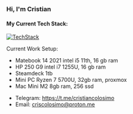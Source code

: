 ### Hi, I'm Cristian
  
#### My Current Tech Stack:
[![TechStack](https://skillicons.dev/icons?i=arch,bash,cloudflare,html,css,js,ts,flutter,react,docker,postgres,sqlite,mysql,kubernetes,git,angular,rust,nodejs,deno,php,dart,tailwind,wordpress,gitlab,vscode,laravel,latex,linux,sass)](https://www.linkedin.com/in/santo-cristian-colosimo-8999411aa/)


Current Work Setup: 
 - Matebook 14 2021 intel i5 11th, 16 gb ram
 - HP 250 G9 intel i7 1255U, 16 gb ram 
 - Steamdeck 1tb
 - Mini PC Ryzen 7 5700U, 32gb ram, proxmox
 - Mac Mini M2 8gb ram, 256 ssd 
<!---
My favourite games are: 
  - Hollow knight
  - Minecraft (modded)
  - Nier automata
  - Subnautica
  - Osu
  - Ori
  - The Binding of Isaac
  - Beat Saber


Contact: 
--->
<!--
  - -->
  - Telegram: https://t.me/cristiancolosimo
  - Email: criscolosimo@proton.me
<!--
**cristiancolosimo/cristiancolosimo** is a ✨ _special_ ✨ repository because its `README.md` (this file) appears on your GitHub profile.

Here are some ideas to get you started:

- 🔭 I’m currently working on ...
- 🌱 I’m currently learning ...
- 👯 I’m looking to collaborate on ...
- 🤔 I’m looking for help with ...
- 💬 Ask me about ...
- 📫 How to reach me: ...
- 😄 Pronouns: ...
- ⚡ Fun fact: ...
-->
